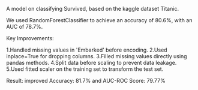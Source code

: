 A model on classifying Survived, based on the kaggle dataset Titanic.

We used RandomForestClassifier to achieve an accuracy of 80.6%, with an AUC of 78.7%.

<!-- By Ritik Tiwari -->
Key Improvements:

1.Handled missing values in 'Embarked' before encoding.
2.Used inplace=True for dropping columns.
3.Filled missing values directly using pandas methods.
4.Split data before scaling to prevent data leakage.
5.Used fitted scaler on the training set to transform the test set.

Result: improved Accuracy: 81.7%
        and AUC-ROC Score: 79.77%